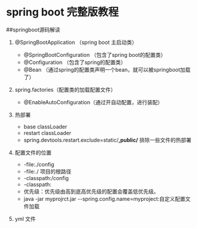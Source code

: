 # spring boot 完整版教程
##springboot源码解读
1. @SpringBootApplication （spring boot 主启动类）
   * @SpringBootConfiguration （包含了spring boot的配置类）
   * @Configuration （包含了spring的配置类）
   * @Bean （通过spring的配置类声明一个bean，就可以被springboot加载了）

2. spring.factories（配置类的加载配置文件）
   * @EnableAutoConfiguration（通过开自动配置，进行装配）
3. 热部署
   * base classLoader
   * restart classLoader
   * spring.devtools.restart.exclude=static/**,public/** 排除一些文件的热部署
4. 配置文件的位置
   * -file:./config
   * -file:./  项目的根路径
   * -classpath:/config
   * -classpath:
   * 优先级：优先级由高到底高优先级的配置会覆盖低优先级。
   * java -jar myprojrct.jar --spring.config.name=myproject:自定义配置文件加载
5. yml 文件

   
